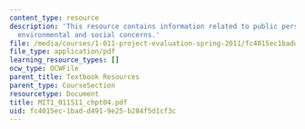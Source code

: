 ```yaml
---
content_type: resource
description: 'This resource contains information related to public perspective: economic,
  environmental and social concerns.'
file: /media/courses/1-011-project-evaluation-spring-2011/fc4015ec1badd4919e25b284f5d1cf3c_MIT1_011S11_chpt04.pdf
file_type: application/pdf
learning_resource_types: []
ocw_type: OCWFile
parent_title: Textbook Resources
parent_type: CourseSection
resourcetype: Document
title: MIT1_011S11_chpt04.pdf
uid: fc4015ec-1bad-d491-9e25-b284f5d1cf3c
---
```

